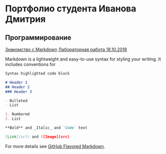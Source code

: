 
# Портфолио студента Иванова Дмитрия

## Программирование
[Знакомство с Markdown](https://github.com/DementedJim/Markdown)
[Лабораторная работа 18.10.2018](https://github.com/DementedJim/18-10-2018-Python)


Markdown is a lightweight and easy-to-use syntax for styling your writing. It includes conventions for

```markdown
Syntax highlighted code block

# Header 1
## Header 2
### Header 3

- Bulleted
- List

1. Numbered
2. List

**Bold** and _Italic_ and `Code` text

[Link](url) and ![Image](src)
```

For more details see [GitHub Flavored Markdown](https://guides.github.com/features/mastering-markdown/).
